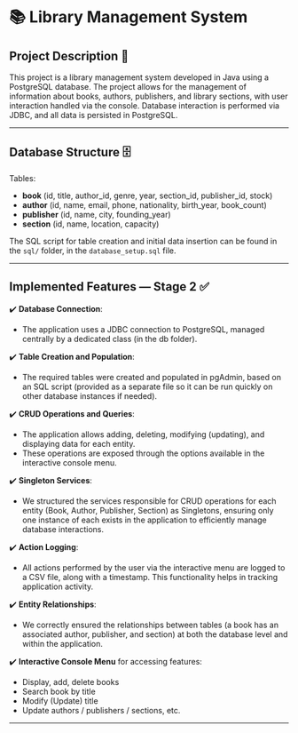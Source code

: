# 📚 Library Management System

## Project Description 📖

This project is a library management system developed in Java using a PostgreSQL database. The project allows for the management of information about books, authors, publishers, and library sections, with user interaction handled via the console. Database interaction is performed via JDBC, and all data is persisted in PostgreSQL.

---

## Database Structure 🗄️

Tables:
- **book** (id, title, author_id, genre, year, section_id, publisher_id, stock)
- **author** (id, name, email, phone, nationality, birth_year, book_count)
- **publisher** (id, name, city, founding_year)
- **section** (id, name, location, capacity)

The SQL script for table creation and initial data insertion can be found in the `sql/` folder, in the `database_setup.sql` file.

---

## Implemented Features — Stage 2 ✅

✔️ **Database Connection**:
- The application uses a JDBC connection to PostgreSQL, managed centrally by a dedicated class (in the db folder).

✔️ **Table Creation and Population**:
- The required tables were created and populated in pgAdmin, based on an SQL script (provided as a separate file so it can be run quickly on other database instances if needed).

✔️ **CRUD Operations and Queries**:
- The application allows adding, deleting, modifying (updating), and displaying data for each entity.
- These operations are exposed through the options available in the interactive console menu.

✔️ **Singleton Services**:
- We structured the services responsible for CRUD operations for each entity (Book, Author, Publisher, Section) as Singletons, ensuring only one instance of each exists in the application to efficiently manage database interactions.

✔️ **Action Logging**:
- All actions performed by the user via the interactive menu are logged to a CSV file, along with a timestamp. This functionality helps in tracking application activity.

✔️ **Entity Relationships**:
- We correctly ensured the relationships between tables (a book has an associated author, publisher, and section) at both the database level and within the application.

✔️ **Interactive Console Menu** for accessing features:
- Display, add, delete books
- Search book by title
- Modify (Update) title
- Update authors / publishers / sections, etc.

---
